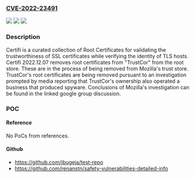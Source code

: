 ### [CVE-2022-23491](https://cve.mitre.org/cgi-bin/cvename.cgi?name=CVE-2022-23491)
![](https://img.shields.io/static/v1?label=Product&message=python-certifi&color=blue)
![](https://img.shields.io/static/v1?label=Version&message=%3D%20%3C%202022.12.07%20&color=brighgreen)
![](https://img.shields.io/static/v1?label=Vulnerability&message=CWE-345%3A%20Insufficient%20Verification%20of%20Data%20Authenticity&color=brighgreen)

### Description

Certifi is a curated collection of Root Certificates for validating the trustworthiness of SSL certificates while verifying the identity of TLS hosts. Certifi 2022.12.07 removes root certificates from "TrustCor" from the root store. These are in the process of being removed from Mozilla's trust store. TrustCor's root certificates are being removed pursuant to an investigation prompted by media reporting that TrustCor's ownership also operated a business that produced spyware. Conclusions of Mozilla's investigation can be found in the linked google group discussion.

### POC

#### Reference
No PoCs from references.

#### Github
- https://github.com/jbugeja/test-repo
- https://github.com/renanstn/safety-vulnerabilities-detailed-info

